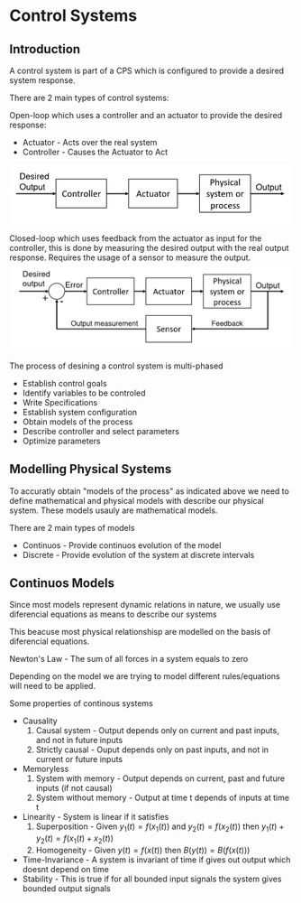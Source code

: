 # Control Systems

## Introduction

A control system is part of a CPS which is configured to provide a desired system response.

There are 2 main types of control systems:

Open-loop which uses a controller and an actuator to provide the desired response:
- Actuator - Acts over the real system
- Controller - Causes the Actuator to Act

![](../Images/Open-loop.png)

Closed-loop which uses feedback from the actuator as input for the controller, this is done by measuring the desired output with the real output response.
Requires the usage of a sensor to measure the output.
![](../Images/ClosedLoop.png)

The process of desining a control system is multi-phased
- Establish control goals
- Identify variables to be controled
- Write Specifications
- Establish system configuration
- Obtain models of the process
- Describe controller and select parameters
- Optimize parameters

## Modelling Physical Systems

To accuratly obtain "models of the process" as indicated above we need to define mathematical and physical models with describe our physical system. These models usauly are mathematical models.

There are 2 main types of models
- Continuos - Provide continuos evolution of the model
- Discrete - Provide evolution of the system at discrete intervals

## Continuos Models

Since most models represent dynamic relations in nature, we usually use diferencial equations as means to describe our systems

This beacuse most physical relationshisp are modelled on the basis of diferencial equations.

Newton's Law - The sum of all forces in a system equals to zero

Depending on the model we are trying to model different rules/equations will need to be applied.

Some properties of continous systems
- Causality
  1. Causal system - Output depends only on current and past inputs, and not in future inputs
  2. Strictly causal - Ouput depends only on past inputs, and not in current or future inputs
- Memoryless
  1. System with memory - Output depends on current, past and future inputs (if not causal)
  2. System without memory - Output at time t depends of inputs at time t
- Linearity - System is linear if it satisfies
  1. Superposition - Given $y_1(t)=f(x_1(t))$ and $y_2(t)=f(x_2(t))$ then $y_1(t) + y_2(t) = f(x_1(t) + x_2(t))$
  2. Homogeneity - Given $y(t)=f(x(t))$ then $B(y(t))=B(f(x(t)))$
- Time-Invariance - A system is invariant of time if gives out output which doesnt depend on time
- Stability - This is true if for all bounded input signals the system gives bounded output signals 